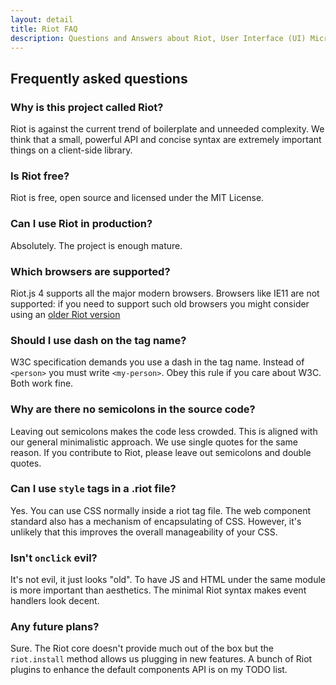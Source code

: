 ```yaml
---
layout: detail
title: Riot FAQ
description: Questions and Answers about Riot, User Interface (UI) Micro-Libary
---
```


## Frequently asked questions

### Why is this project called Riot?
Riot is against the current trend of boilerplate and unneeded complexity. We think that a small, powerful API and concise syntax are extremely important things on a client-side library.

### Is Riot free?
Riot is free, open source and licensed under the MIT License.

### Can I use Riot in production?
Absolutely. The project is enough mature.

### Which browsers are supported?

Riot.js 4 supports all the major modern browsers. Browsers like IE11 are not supported: if you need to support such old browsers you might consider using an [older Riot version](/v3)

### Should I use dash on the tag name?
W3C specification demands you use a dash in the tag name. Instead of `<person>` you must write `<my-person>`. Obey this rule if you care about W3C. Both work fine.

### Why are there no semicolons in the source code?
Leaving out semicolons makes the code less crowded. This is aligned with our general minimalistic approach. We use single quotes for the same reason. If you contribute to Riot, please leave out semicolons and double quotes.

### Can I use `style` tags in a .riot file?
Yes. You can use CSS normally inside a riot tag file. The web component standard also has a mechanism of encapsulating of CSS. However, it's unlikely that this improves the overall manageability of your CSS.

### Isn't `onclick` evil?
It's not evil, it just looks "old". To have JS and HTML under the same module is more important than aesthetics. The minimal Riot syntax makes event handlers look decent.

### Any future plans?

Sure. The Riot core doesn't provide much out of the box but the `riot.install` method allows us plugging in new features. A bunch of Riot plugins to enhance the default components API is on my TODO list.

